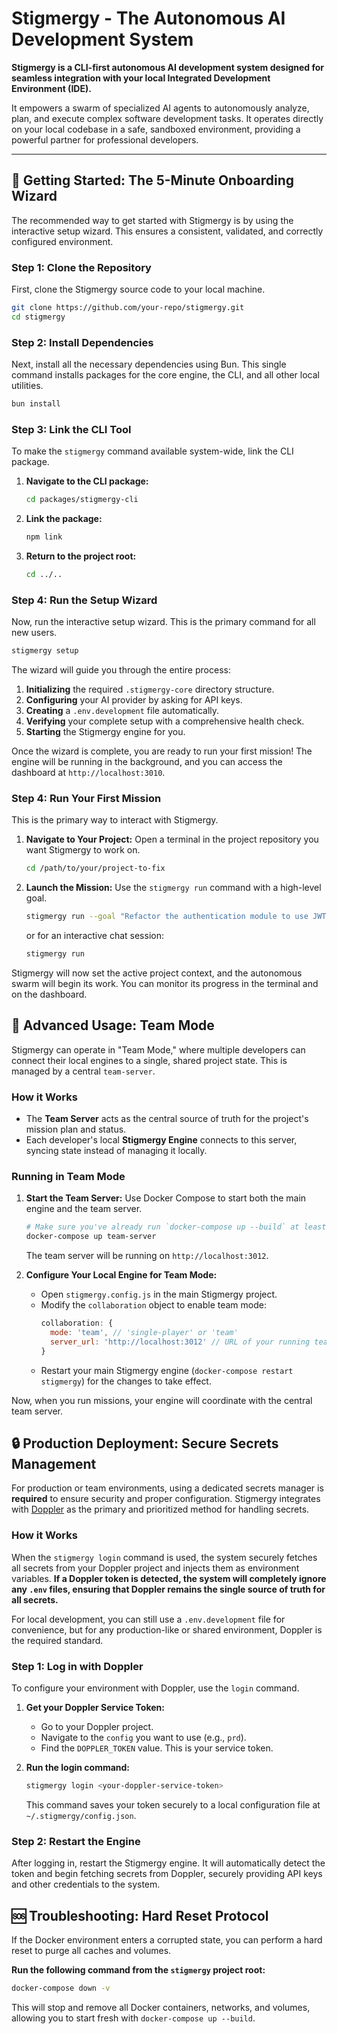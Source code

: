 # Stigmergy - The Autonomous AI Development System

**Stigmergy is a CLI-first autonomous AI development system designed for seamless integration with your local Integrated Development Environment (IDE).**

It empowers a swarm of specialized AI agents to autonomously analyze, plan, and execute complex software development tasks. It operates directly on your local codebase in a safe, sandboxed environment, providing a powerful partner for professional developers.

---

## 🚀 Getting Started: The 5-Minute Onboarding Wizard

The recommended way to get started with Stigmergy is by using the interactive setup wizard. This ensures a consistent, validated, and correctly configured environment.

### Step 1: Clone the Repository

First, clone the Stigmergy source code to your local machine.

```bash
git clone https://github.com/your-repo/stigmergy.git
cd stigmergy
```

### Step 2: Install Dependencies

Next, install all the necessary dependencies using Bun. This single command installs packages for the core engine, the CLI, and all other local utilities.

```bash
bun install
```

### Step 3: Link the CLI Tool

To make the `stigmergy` command available system-wide, link the CLI package.

1.  **Navigate to the CLI package:**
    ```bash
    cd packages/stigmergy-cli
    ```
2.  **Link the package:**
    ```bash
    npm link
    ```
3.  **Return to the project root:**
    ```bash
    cd ../..
    ```

### Step 4: Run the Setup Wizard

Now, run the interactive setup wizard. This is the primary command for all new users.

```bash
stigmergy setup
```

The wizard will guide you through the entire process:

1.  **Initializing** the required `.stigmergy-core` directory structure.
2.  **Configuring** your AI provider by asking for API keys.
3.  **Creating** a `.env.development` file automatically.
4.  **Verifying** your complete setup with a comprehensive health check.
5.  **Starting** the Stigmergy engine for you.

Once the wizard is complete, you are ready to run your first mission! The engine will be running in the background, and you can access the dashboard at `http://localhost:3010`.

### Step 4: Run Your First Mission

This is the primary way to interact with Stigmergy.

1.  **Navigate to Your Project:** Open a terminal in the project repository you want Stigmergy to work on.

    ```bash
    cd /path/to/your/project-to-fix
    ```

2.  **Launch the Mission:** Use the `stigmergy run` command with a high-level goal.
    ```bash
    stigmergy run --goal "Refactor the authentication module to use JWT instead of session cookies."
    ```
    or for an interactive chat session:
    ```bash
    stigmergy run
    ```

Stigmergy will now set the active project context, and the autonomous swarm will begin its work. You can monitor its progress in the terminal and on the dashboard.

## 🚀 Advanced Usage: Team Mode

Stigmergy can operate in "Team Mode," where multiple developers can connect their local engines to a single, shared project state. This is managed by a central `team-server`.

### How it Works

- The **Team Server** acts as the central source of truth for the project's mission plan and status.
- Each developer's local **Stigmergy Engine** connects to this server, syncing state instead of managing it locally.

### Running in Team Mode

1.  **Start the Team Server:**
    Use Docker Compose to start both the main engine and the team server.

    ```bash
    # Make sure you've already run `docker-compose up --build` at least once
    docker-compose up team-server
    ```

    The team server will be running on `http://localhost:3012`.

2.  **Configure Your Local Engine for Team Mode:**
    - Open `stigmergy.config.js` in the main Stigmergy project.
    - Modify the `collaboration` object to enable team mode:
      ```javascript
      collaboration: {
        mode: 'team', // 'single-player' or 'team'
        server_url: 'http://localhost:3012' // URL of your running team server
      }
      ```
    - Restart your main Stigmergy engine (`docker-compose restart stigmergy`) for the changes to take effect.

Now, when you run missions, your engine will coordinate with the central team server.

## 🔒 Production Deployment: Secure Secrets Management

For production or team environments, using a dedicated secrets manager is **required** to ensure security and proper configuration. Stigmergy integrates with [Doppler](https://www.doppler.com/) as the primary and prioritized method for handling secrets.

### How it Works

When the `stigmergy login` command is used, the system securely fetches all secrets from your Doppler project and injects them as environment variables. **If a Doppler token is detected, the system will completely ignore any `.env` files, ensuring that Doppler remains the single source of truth for all secrets.**

For local development, you can still use a `.env.development` file for convenience, but for any production-like or shared environment, Doppler is the required standard.

### Step 1: Log in with Doppler

To configure your environment with Doppler, use the `login` command.

1.  **Get your Doppler Service Token:**
    - Go to your Doppler project.
    - Navigate to the `config` you want to use (e.g., `prd`).
    - Find the `DOPPLER_TOKEN` value. This is your service token.

2.  **Run the login command:**
    ```bash
    stigmergy login <your-doppler-service-token>
    ```
    This command saves your token securely to a local configuration file at `~/.stigmergy/config.json`.

### Step 2: Restart the Engine

After logging in, restart the Stigmergy engine. It will automatically detect the token and begin fetching secrets from Doppler, securely providing API keys and other credentials to the system.

## 🆘 Troubleshooting: Hard Reset Protocol

If the Docker environment enters a corrupted state, you can perform a hard reset to purge all caches and volumes.

**Run the following command from the `stigmergy` project root:**

```bash
docker-compose down -v
```

This will stop and remove all Docker containers, networks, and volumes, allowing you to start fresh with `docker-compose up --build`.
